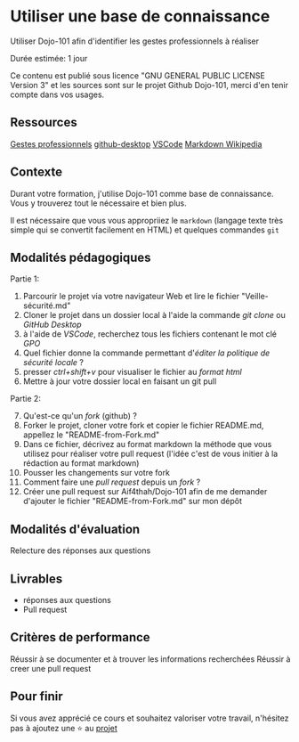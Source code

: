 # Utiliser une base de connaissance

Utiliser Dojo-101 afin d'identifier les gestes professionnels à réaliser

Durée estimée: 1 jour

Ce contenu est publié sous licence "GNU GENERAL PUBLIC LICENSE Version 3" et les sources sont sur le projet Github Dojo-101, merci d'en tenir compte dans vos usages.

## Ressources

[Gestes professionnels](https://github.com/Aif4thah/Dojo-101)
[github-desktop](https://desktop.github.com/)
[VSCode](https://code.visualstudio.com/)
[Markdown Wikipedia](https://fr.wikipedia.org/wiki/Markdown)


## Contexte

Durant votre formation, j'utilise Dojo-101 comme base de connaissance. Vous y trouverez tout le nécessaire et bien plus.

Il est nécessaire que vous vous appropriiez le `markdown` (langage texte très simple qui se convertit facilement en HTML) et quelques commandes `git`


## Modalités pédagogiques

Partie 1:

1. Parcourir le projet via votre navigateur Web et lire le fichier "Veille-sécurité.md"
2. Cloner le projet dans un dossier local à l'aide la commande *git clone* ou *GitHub Desktop*
3. à l'aide de *VSCode*, recherchez tous les fichiers contenant le mot clé *GPO* 
4. Quel fichier donne la commande permettant d'*éditer la politique de sécurité locale* ?
5. presser *ctrl+shift+v* pour visualiser le fichier au *format html*
6. Mettre à jour votre dossier local en faisant un git pull

Partie 2:

7. Qu'est-ce qu'un *fork* (github) ?
8. Forker le projet, cloner votre fork et copier le fichier README.md, appellez le "README-from-Fork.md"
9. Dans ce fichier, décrivez au format markdown la méthode que vous utilisez pour réaliser votre pull request (l'idée c'est de vous initier à la rédaction au format markdown)
10. Pousser les changements sur votre fork
11. Comment faire une *pull request* depuis un *fork* ?
12. Créer une pull request sur Aif4thah/Dojo-101 afin de me demander d'ajouter le fichier "README-from-Fork.md" sur mon dépôt


## Modalités d'évaluation

Relecture des réponses aux questions

## Livrables

* réponses aux questions
* Pull request

## Critères de performance

Réussir à se documenter et à trouver les informations recherchées
Réussir à creer une pull request

## Pour finir

Si vous avez apprécié ce cours et souhaitez valoriser votre travail, n'hésitez pas à ajoutez une ⭐ au [projet](https://github.com/Aif4thah/Dojo-101)